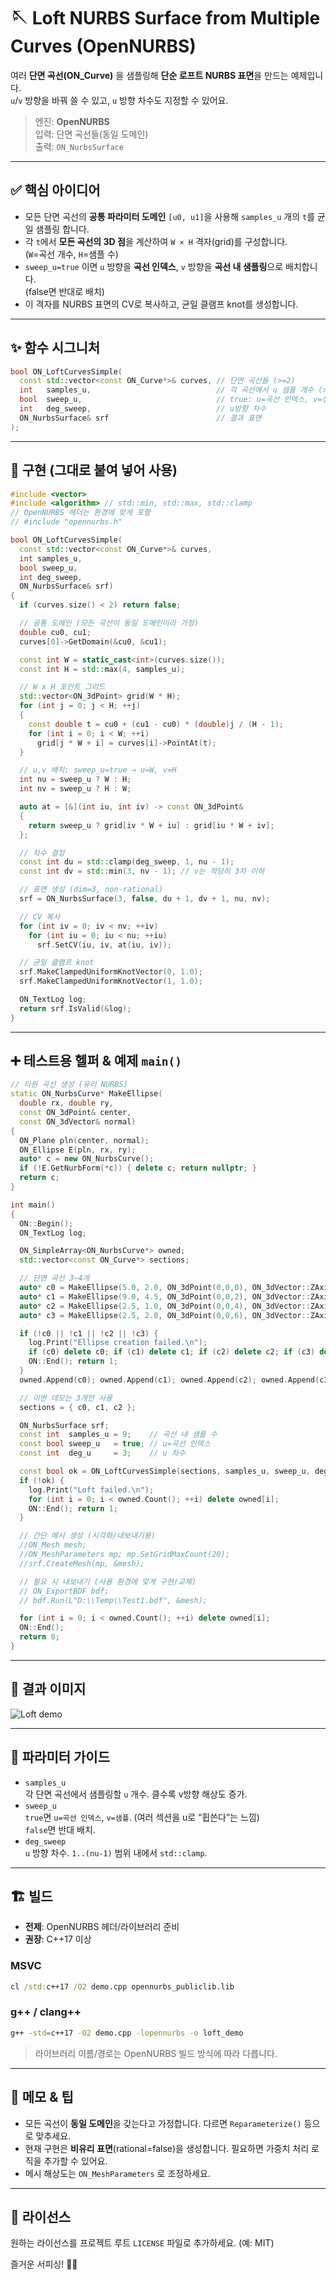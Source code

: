 # 🪡 Loft NURBS Surface from Multiple Curves (OpenNURBS)

여러 **단면 곡선(ON_Curve)** 을 샘플링해 **단순 로프트 NURBS 표면**을 만드는 예제입니다.  
`u`/`v` 방향을 바꿔 쓸 수 있고, `u` 방향 차수도 지정할 수 있어요.

> 엔진: **OpenNURBS**  
> 입력: 단면 곡선들(동일 도메인)  
> 출력: `ON_NurbsSurface`

---



## ✅ 핵심 아이디어

- 모든 단면 곡선의 **공통 파라미터 도메인** `[u0, u1]`을 사용해 `samples_u` 개의 `t`를 균일 샘플링 합니다.
- 각 `t`에서 **모든 곡선의 3D 점**을 계산하여 `W × H` 격자(grid)를 구성합니다.  
  (`W`=곡선 개수, `H`=샘플 수)
- `sweep_u=true` 이면 `u` 방향을 **곡선 인덱스**, `v` 방향을 **곡선 내 샘플링**으로 배치합니다.  
  (false면 반대로 배치)
- 이 격자를 NURBS 표면의 CV로 복사하고, 균일 클램프 knot를 생성합니다.

---

## ✨ 함수 시그니처

```cpp
bool ON_LoftCurvesSimple(
  const std::vector<const ON_Curve*>& curves, // 단면 곡선들 (>=2)
  int   samples_u,                            // 각 곡선에서 u 샘플 개수 (>=2 권장)
  bool  sweep_u,                              // true: u=곡선 인덱스, v=샘플
  int   deg_sweep,                            // u방향 차수
  ON_NurbsSurface& srf                        // 결과 표면
);
```

---

## 🔧 구현 (그대로 붙여 넣어 사용)

```cpp
#include <vector>
#include <algorithm> // std::min, std::max, std::clamp
// OpenNURBS 헤더는 환경에 맞게 포함
// #include "opennurbs.h"

bool ON_LoftCurvesSimple(
  const std::vector<const ON_Curve*>& curves,
  int samples_u, 
  bool sweep_u,
  int deg_sweep, 
  ON_NurbsSurface& srf)
{
  if (curves.size() < 2) return false;

  // 공통 도메인 (모든 곡선이 동일 도메인이라 가정)
  double cu0, cu1;
  curves[0]->GetDomain(&cu0, &cu1);

  const int W = static_cast<int>(curves.size());
  const int H = std::max(4, samples_u);

  // W x H 포인트 그리드
  std::vector<ON_3dPoint> grid(W * H);
  for (int j = 0; j < H; ++j)
  {
    const double t = cu0 + (cu1 - cu0) * (double)j / (H - 1);
    for (int i = 0; i < W; ++i)
      grid[j * W + i] = curves[i]->PointAt(t);
  }

  // u,v 배치: sweep_u=true → u=W, v=H
  int nu = sweep_u ? W : H;
  int nv = sweep_u ? H : W;

  auto at = [&](int iu, int iv) -> const ON_3dPoint&
  {
    return sweep_u ? grid[iv * W + iu] : grid[iu * W + iv];
  };

  // 차수 결정
  const int du = std::clamp(deg_sweep, 1, nu - 1);
  const int dv = std::min(3, nv - 1); // v는 적당히 3차 이하

  // 표면 생성 (dim=3, non-rational)
  srf = ON_NurbsSurface(3, false, du + 1, dv + 1, nu, nv);

  // CV 복사
  for (int iv = 0; iv < nv; ++iv)
    for (int iu = 0; iu < nu; ++iu)
      srf.SetCV(iu, iv, at(iu, iv));

  // 균일 클램프 knot
  srf.MakeClampedUniformKnotVector(0, 1.0);
  srf.MakeClampedUniformKnotVector(1, 1.0);

  ON_TextLog log;
  return srf.IsValid(&log);
}
```

---

## ➕ 테스트용 헬퍼 & 예제 `main()`

```cpp
// 타원 곡선 생성 (유리 NURBS)
static ON_NurbsCurve* MakeEllipse(
  double rx, double ry,
  const ON_3dPoint& center,
  const ON_3dVector& normal)
{
  ON_Plane pln(center, normal);
  ON_Ellipse E(pln, rx, ry);
  auto* c = new ON_NurbsCurve();
  if (!E.GetNurbForm(*c)) { delete c; return nullptr; }
  return c;
}

int main()
{
  ON::Begin();
  ON_TextLog log;

  ON_SimpleArray<ON_NurbsCurve*> owned;
  std::vector<const ON_Curve*> sections;

  // 단면 곡선 3~4개
  auto* c0 = MakeEllipse(5.0, 2.0, ON_3dPoint(0,0,0), ON_3dVector::ZAxis);
  auto* c1 = MakeEllipse(9.0, 4.5, ON_3dPoint(0,0,2), ON_3dVector::ZAxis);
  auto* c2 = MakeEllipse(2.5, 1.0, ON_3dPoint(0,0,4), ON_3dVector::ZAxis);
  auto* c3 = MakeEllipse(2.5, 2.0, ON_3dPoint(0,0,6), ON_3dVector::ZAxis);

  if (!c0 || !c1 || !c2 || !c3) {
    log.Print("Ellipse creation failed.\n");
    if (c0) delete c0; if (c1) delete c1; if (c2) delete c2; if (c3) delete c3;
    ON::End(); return 1;
  }
  owned.Append(c0); owned.Append(c1); owned.Append(c2); owned.Append(c3);

  // 이번 데모는 3개만 사용
  sections = { c0, c1, c2 };

  ON_NurbsSurface srf;
  const int  samples_u = 9;    // 곡선 내 샘플 수
  const bool sweep_u   = true; // u=곡선 인덱스
  const int  deg_u     = 3;    // u 차수

  const bool ok = ON_LoftCurvesSimple(sections, samples_u, sweep_u, deg_u, srf);
  if (!ok) {
    log.Print("Loft failed.\n");
    for (int i = 0; i < owned.Count(); ++i) delete owned[i];
    ON::End(); return 1;
  }

  // 간단 메시 생성 (시각화/내보내기용)
  //ON_Mesh mesh;
  //ON_MeshParameters mp; mp.SetGridMaxCount(20);
  //srf.CreateMesh(mp, &mesh);

  // 필요 시 내보내기 (사용 환경에 맞게 구현/교체)
  // ON_ExportBDF bdf;
  // bdf.Run(L"D:\\Temp\\Test1.bdf", &mesh);

  for (int i = 0; i < owned.Count(); ++i) delete owned[i];
  ON::End();
  return 0;
}
```

---

## 📸 결과 이미지

![Loft demo](/image/loft.jpg)


---


## 🧭 파라미터 가이드

- `samples_u`  
  각 단면 곡선에서 샘플링할 `u` 개수. 클수록 v방향 해상도 증가.
- `sweep_u`  
  `true`면 `u=곡선 인덱스`, `v=샘플`. (여러 섹션을 u로 “휩쓴다”는 느낌)  
  `false`면 반대 배치.
- `deg_sweep`  
  `u` 방향 차수. `1..(nu-1)` 범위 내에서 `std::clamp`.

---

## 🏗️ 빌드

- **전제**: OpenNURBS 헤더/라이브러리 준비
- **권장**: C++17 이상

### MSVC
```bat
cl /std:c++17 /O2 demo.cpp opennurbs_publiclib.lib
```

### g++ / clang++
```bash
g++ -std=c++17 -O2 demo.cpp -lopennurbs -o loft_demo
```

> 라이브러리 이름/경로는 OpenNURBS 빌드 방식에 따라 다릅니다.

---

## 📝 메모 & 팁

- 모든 곡선이 **동일 도메인**을 갖는다고 가정합니다. 다르면 `Reparameterize()` 등으로 맞추세요.
- 현재 구현은 **비유리 표면**(rational=false)을 생성합니다. 필요하면 가중치 처리 로직을 추가할 수 있어요.
- 메시 해상도는 `ON_MeshParameters` 로 조정하세요.

---

## 📄 라이선스

원하는 라이선스를 프로젝트 루트 `LICENSE` 파일로 추가하세요. (예: MIT)

즐거운 서피싱! 🏄‍♂️
